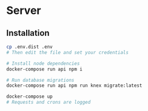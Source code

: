 # Server

## Installation

```sh
cp .env.dist .env
# Then edit the file and set your credentials
```

```sh
# Install node dependencies
docker-compose run api npm i

# Run database migrations
docker-compose run api npm run knex migrate:latest
```

```sh
docker-compose up
# Requests and crons are logged
```
